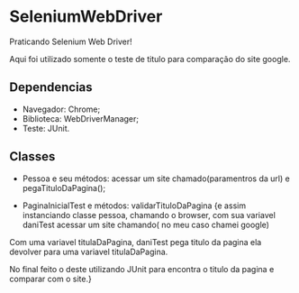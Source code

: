 # SeleniumWebDriver

Praticando Selenium Web Driver!

Aqui foi utilizado somente o teste de titulo para comparação do site google.

## Dependencias

* Navegador: Chrome;
* Biblioteca: WebDriverManager;
* Teste: JUnit.

## Classes

* Pessoa e seu métodos: acessar um site chamado(paramentros da url) e pegaTituloDaPagina();

* PaginaInicialTest e métodos: validarTituloDaPagina {e assim instanciando classe pessoa, chamando o browser, com sua variavel daniTest acessar um site chamando(
no meu caso chamei google)

 Com uma variavel titulaDaPagina, daniTest pega titulo da pagina ela devolver para uma variavel titulaDaPagina.

No final feito o deste utilizando JUnit para encontra o titulo da pagina e comparar com o site.}


